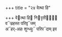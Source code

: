 +++
title = "२४ वेत्था हि"

+++
वे᳓त्था हि᳓ नि᳓रृतीनां᳐  
व᳓ज्रहस्त परिवृ᳓जम्  
अ᳓हर्-अहः शुन्ध्युः᳓ परिप᳓दाम् इव